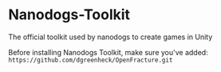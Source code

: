 # Nanodogs-Toolkit
The official toolkit used by nanodogs to create games in Unity

Before installing Nanodogs Toolkit, make sure you've added:
`https://github.com/dgreenheck/OpenFracture.git`

